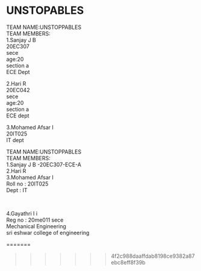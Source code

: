 # UNSTOPABLES<br>
TEAM NAME:UNSTOPPABLES<br>
TEAM MEMBERS:<br>
   1.Sanjay J B<br>
   20EC307<br>
   sece<br>
   age:20<br>
   section a<br>
   ECE Dept<br>

   2.Hari R<br>
   20EC042<br>
   sece<br>
   age:20<br>
   section a<br>
   ECE dept<br>
 
  3.Mohamed Afsar I <br>
  20IT025 <br>
  IT dept

   




TEAM NAME:UNSTOPPABLES <br>
TEAM MEMBERS: <br>
   1.Sanjay J B -20EC307-ECE-A<br>
   2.Hari R <br>
   3.Mohamed Afsar I <br>
     Roll no : 20IT025 <br>
     Dept : IT <br>

   <br>

   4.Gayathri I i <br>
   Reg no : 20me011 sece <br>
   Mechanical Engineering <br>
   sri eshwar college of engineering <br>

   

=======
>>>>>>> 4f2c988daaffdab8198ce9382a87ebc8eff8f39b
